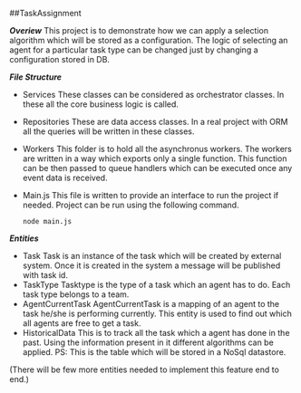##TaskAssignment

***Overiew***
  This project is to demonstrate how we can apply a selection algorithm which will be stored as a configuration. The logic of selecting an agent for a particular task type can be changed just by changing a configuration stored in DB.

***File Structure***
  - Services 
  These classes can be considered as orchestrator classes. In these all the core business logic is called.
  
  - Repositories
  These are data access classes. In a real project with ORM all the queries will be written in these classes.

  - Workers
  This folder is to hold all the asynchronus workers. The workers are written in a way which exports only a single function. This function can be then passed to queue handlers which can be executed once any event data is received.

  - Main.js
  This file is written to provide an interface to run the project if needed.
  Project can be run using the following command.
    ```
    node main.js
    ```
***Entities***
- Task
  Task is an instance of the task which will be created by external system. Once it is created in the system a message will be published with task id.
- TaskType
  Tasktype is the type of a task which an agent has to do. Each task type belongs to a team.
- AgentCurrentTask
  AgentCurrentTask is a mapping of an agent to the task he/she is performing currently. This entity is used to find out which all agents are free to get a task.
- HistoricalData
  This is to track all the task which a agent has done in the past. Using the information present in it different algorithms can be applied.
  PS: This is the table which will be stored in a NoSql datastore. 

(There will be few more entities needed to implement this feature end to end.)



  